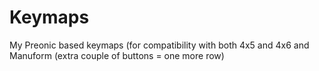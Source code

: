 # Keymaps
My Preonic based keymaps (for compatibility with both 4x5 and 4x6 and Manuform (extra couple of buttons = one more row)
